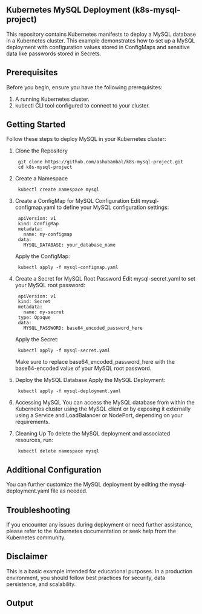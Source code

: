 ## Kubernetes MySQL Deployment (k8s-mysql-project)
This repository contains Kubernetes manifests to deploy a MySQL database in a Kubernetes cluster. This example demonstrates how to set up a MySQL deployment with configuration values stored in ConfigMaps and sensitive data like passwords stored in Secrets.

## Prerequisites
Before you begin, ensure you have the following prerequisites:
1. A running Kubernetes cluster.
2. kubectl CLI tool configured to connect to your cluster.

## Getting Started
Follow these steps to deploy MySQL in your Kubernetes cluster:

1. Clone the Repository
	
 		git clone https://github.com/ashubambal/k8s-mysql-project.git
		cd k8s-mysql-project

2. Create a Namespace
 
		kubectl create namespace mysql

4. Create a ConfigMap for MySQL Configuration
   Edit mysql-configmap.yaml to define your MySQL configuration settings:

		apiVersion: v1
		kind: ConfigMap
		metadata:
		  name: my-configmap
		data:
		  MYSQL_DATABASE: your_database_name

  	Apply the ConfigMap:

  		kubectl apply -f mysql-configmap.yaml

5. Create a Secret for MySQL Root Password
   Edit mysql-secret.yaml to set your MySQL root password:

		apiVersion: v1
		kind: Secret
		metadata:
		  name: my-secret
		type: Opaque
		data:
		  MYSQL_PASSWORD: base64_encoded_password_here

  	Apply the Secret:

		kubectl apply -f mysql-secret.yaml

  	Make sure to replace base64_encoded_password_here with the base64-encoded value of your MySQL root password.

6. Deploy the MySQL Database
   Apply the MySQL Deployment:

 		kubectl apply -f mysql-deployment.yaml

7. Accessing MySQL
   You can access the MySQL database from within the Kubernetes cluster using the MySQL client or by exposing it 	externally using a Service and LoadBalancer or 
   NodePort, depending on your requirements.

8. Cleaning Up
   To delete the MySQL deployment and associated resources, run:

 		kubectl delete namespace mysql

## Additional Configuration
   You can further customize the MySQL deployment by editing the mysql-deployment.yaml file as needed.

## Troubleshooting
   If you encounter any issues during deployment or need further assistance, please refer to the Kubernetes documentation 
   or seek help from the Kubernetes community.

## Disclaimer
   This is a basic example intended for educational purposes. In a production environment, you should follow best 
   practices for security, data persistence, and scalability.

## Output
